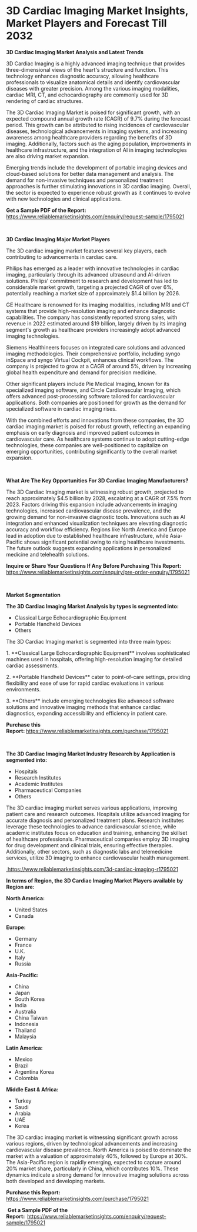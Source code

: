 <p><h1>3D Cardiac Imaging Market Insights, Market Players and Forecast Till 2032</h1></p><p><strong>3D Cardiac Imaging Market Analysis and Latest Trends</strong></p>
<p><p>3D Cardiac Imaging is a highly advanced imaging technique that provides three-dimensional views of the heart's structure and function. This technology enhances diagnostic accuracy, allowing healthcare professionals to visualize anatomical details and identify cardiovascular diseases with greater precision. Among the various imaging modalities, cardiac MRI, CT, and echocardiography are commonly used for 3D rendering of cardiac structures.</p><p>The 3D Cardiac Imaging Market is poised for significant growth, with an expected compound annual growth rate (CAGR) of 9.7% during the forecast period. This growth can be attributed to rising incidences of cardiovascular diseases, technological advancements in imaging systems, and increasing awareness among healthcare providers regarding the benefits of 3D imaging. Additionally, factors such as the aging population, improvements in healthcare infrastructure, and the integration of AI in imaging technologies are also driving market expansion.</p><p>Emerging trends include the development of portable imaging devices and cloud-based solutions for better data management and analysis. The demand for non-invasive techniques and personalized treatment approaches is further stimulating innovations in 3D cardiac imaging. Overall, the sector is expected to experience robust growth as it continues to evolve with new technologies and clinical applications.</p></p>
<p><strong>Get a Sample PDF of the Report:&nbsp;</strong> <a href="https://www.reliablemarketinsights.com/enquiry/request-sample/1795021?utm_campaign=2981&utm_medium=2&utm_source=Github&utm_content=ia&utm_term=13042025&utm_id=3d-cardiac-imaging">https://www.reliablemarketinsights.com/enquiry/request-sample/1795021</a></p>
<p>&nbsp;</p>
<p><strong>3D Cardiac Imaging Major Market Players</strong></p>
<p><p>The 3D cardiac imaging market features several key players, each contributing to advancements in cardiac care. </p><p>Philips has emerged as a leader with innovative technologies in cardiac imaging, particularly through its advanced ultrasound and AI-driven solutions. Philips' commitment to research and development has led to considerable market growth, targeting a projected CAGR of over 6%, potentially reaching a market size of approximately $1.4 billion by 2026.</p><p>GE Healthcare is renowned for its imaging modalities, including MRI and CT systems that provide high-resolution imaging and enhance diagnostic capabilities. The company has consistently reported strong sales, with revenue in 2022 estimated around $19 billion, largely driven by its imaging segment's growth as healthcare providers increasingly adopt advanced imaging technologies.</p><p>Siemens Healthineers focuses on integrated care solutions and advanced imaging methodologies. Their comprehensive portfolio, including syngo inSpace and syngo Virtual Cockpit, enhances clinical workflows. The company is projected to grow at a CAGR of around 5%, driven by increasing global health expenditure and demand for precision medicine.</p><p>Other significant players include Pie Medical Imaging, known for its specialized imaging software, and Circle Cardiovascular Imaging, which offers advanced post-processing software tailored for cardiovascular applications. Both companies are positioned for growth as the demand for specialized software in cardiac imaging rises.</p><p>With the combined efforts and innovations from these companies, the 3D cardiac imaging market is poised for robust growth, reflecting an expanding emphasis on early diagnosis and improved patient outcomes in cardiovascular care. As healthcare systems continue to adopt cutting-edge technologies, these companies are well-positioned to capitalize on emerging opportunities, contributing significantly to the overall market expansion.</p></p>
<p>&nbsp;</p>
<p><strong>What Are The Key Opportunities For 3D Cardiac Imaging Manufacturers?</strong></p>
<p><p>The 3D Cardiac Imaging market is witnessing robust growth, projected to reach approximately $4.5 billion by 2028, escalating at a CAGR of 7.5% from 2023. Factors driving this expansion include advancements in imaging technologies, increased cardiovascular disease prevalence, and the growing demand for non-invasive diagnostic tools. Innovations such as AI integration and enhanced visualization techniques are elevating diagnostic accuracy and workflow efficiency. Regions like North America and Europe lead in adoption due to established healthcare infrastructure, while Asia-Pacific shows significant potential owing to rising healthcare investments. The future outlook suggests expanding applications in personalized medicine and telehealth solutions.</p></p>
<p><strong>Inquire or Share Your Questions If Any Before Purchasing This Report:</strong> <a href="https://www.reliablemarketinsights.com/enquiry/pre-order-enquiry/1795021?utm_campaign=2981&utm_medium=2&utm_source=Github&utm_content=ia&utm_term=13042025&utm_id=3d-cardiac-imaging">https://www.reliablemarketinsights.com/enquiry/pre-order-enquiry/1795021</a></p>
<p>&nbsp;</p>
<p><strong>Market Segmentation</strong></p>
<p><strong>The 3D Cardiac Imaging Market Analysis by types is segmented into:</strong></p>
<p><ul><li>Classical Large Echocardiographic Equipment</li><li>Portable Handheld Devices</li><li>Others</li></ul></p>
<p><p>The 3D Cardiac Imaging market is segmented into three main types: </p><p>1. **Classical Large Echocardiographic Equipment** involves sophisticated machines used in hospitals, offering high-resolution imaging for detailed cardiac assessments. </p><p>2. **Portable Handheld Devices** cater to point-of-care settings, providing flexibility and ease of use for rapid cardiac evaluations in various environments. </p><p>3. **Others** include emerging technologies like advanced software solutions and innovative imaging methods that enhance cardiac diagnostics, expanding accessibility and efficiency in patient care.</p></p>
<p><strong>Purchase this Report:&nbsp;</strong><a href="https://www.reliablemarketinsights.com/purchase/1795021?utm_campaign=2981&utm_medium=2&utm_source=Github&utm_content=ia&utm_term=13042025&utm_id=3d-cardiac-imaging">https://www.reliablemarketinsights.com/purchase/1795021</a></p>
<p>&nbsp;</p>
<p><strong>The 3D Cardiac Imaging Market Industry Research by Application is segmented into:</strong></p>
<p><ul><li>Hospitals</li><li>Research Institutes</li><li>Academic Institutes</li><li>Pharmaceutical Companies</li><li>Others</li></ul></p>
<p><p>The 3D cardiac imaging market serves various applications, improving patient care and research outcomes. Hospitals utilize advanced imaging for accurate diagnosis and personalized treatment plans. Research institutes leverage these technologies to advance cardiovascular science, while academic institutes focus on education and training, enhancing the skillset of healthcare professionals. Pharmaceutical companies employ 3D imaging for drug development and clinical trials, ensuring effective therapies. Additionally, other sectors, such as diagnostic labs and telemedicine services, utilize 3D imaging to enhance cardiovascular health management.</p></p>
<p><a href="https://www.reliablemarketinsights.com/3d-cardiac-imaging-r1795021?utm_campaign=2981&utm_medium=2&utm_source=Github&utm_content=ia&utm_term=13042025&utm_id=3d-cardiac-imaging">&nbsp;https://www.reliablemarketinsights.com/3d-cardiac-imaging-r1795021</a></p>
<p><strong>In terms of Region, the 3D Cardiac Imaging Market Players available by Region are:</strong></p>
<p>
    <p> <strong> North America: </strong>
        <ul>
            <li>United States</li>
            <li>Canada</li>
        </ul>
        </p> 
    <p> <strong> Europe: </strong>
        <ul>
            <li>Germany</li>
            <li>France</li>
            <li>U.K.</li>
            <li>Italy</li>
            <li>Russia</li>
        </ul>
        </p> 
    <p> <strong> Asia-Pacific: </strong>
        <ul>
            <li>China</li>
            <li>Japan</li>
            <li>South Korea</li>
            <li>India</li>
            <li>Australia</li>
            <li>China Taiwan</li>
            <li>Indonesia</li>
            <li>Thailand</li>
            <li>Malaysia</li>
        </ul>
        </p> 
    <p> <strong> Latin America: </strong>
        <ul>
            <li>Mexico</li>
            <li>Brazil</li>
            <li>Argentina Korea</li>
            <li>Colombia</li>
        </ul>
        </p> 
    <p> <strong> Middle East & Africa: </strong>
        <ul>
            <li>Turkey</li>
            <li>Saudi</li>
            <li>Arabia</li>
            <li>UAE</li>
            <li>Korea</li>
        </ul>
    </p>
    </p>
<p><p>The 3D cardiac imaging market is witnessing significant growth across various regions, driven by technological advancements and increasing cardiovascular disease prevalence. North America is poised to dominate the market with a valuation of approximately 40%, followed by Europe at 30%. The Asia-Pacific region is rapidly emerging, expected to capture around 20% market share, particularly in China, which contributes 10%. These dynamics indicate a strong demand for innovative imaging solutions across both developed and developing markets.</p></p>
<p><strong>Purchase this Report: </strong><a href="https://www.reliablemarketinsights.com/purchase/1795021?utm_campaign=2981&utm_medium=2&utm_source=Github&utm_content=ia&utm_term=13042025&utm_id=3d-cardiac-imaging">https://www.reliablemarketinsights.com/purchase/1795021</a></p>
<p>&nbsp;<strong>Get a Sample PDF of the Report:&nbsp;&nbsp;</strong><a href="https://www.reliablemarketinsights.com/enquiry/request-sample/1795021?utm_campaign=2981&utm_medium=2&utm_source=Github&utm_content=ia&utm_term=13042025&utm_id=3d-cardiac-imaging">https://www.reliablemarketinsights.com/enquiry/request-sample/1795021</a></p>
<p><strong></strong></p>
<p><p></p><p></p><p></p></p>